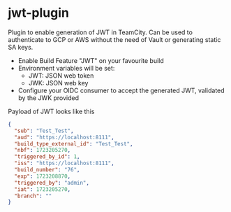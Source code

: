 # jwt-plugin

Plugin to enable generation of JWT in TeamCity. 
Can be used to authenticate to GCP or AWS without the need of Vault or 
generating static SA keys.

- Enable Build Feature "JWT" on your favourite build
- Environment variables will be set:
  - JWT: JSON web token
  - JWK: JSON web key
- Configure your OIDC consumer to accept the generated JWT, validated by the JWK provided

Payload of JWT looks like this
```json
{
  "sub": "Test_Test",
  "aud": "https://localhost:8111",
  "build_type_external_id": "Test_Test",
  "nbf": 1723205270,
  "triggered_by_id": 1,
  "iss": "https://localhost:8111",
  "build_number": "76",
  "exp": 1723208870,
  "triggered_by": "admin",
  "iat": 1723205270,
  "branch": ""
}
```
